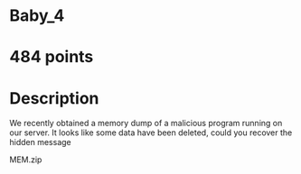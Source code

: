 # Baby_4

# 484 points

# Description 

We recently obtained a memory dump of a malicious program running on our server. It looks like some data have been deleted, could you recover the hidden message

MEM.zip

